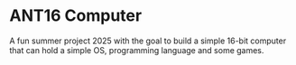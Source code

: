 # ANT16 Computer

A fun summer project 2025 with the goal to build a simple 16-bit computer that can hold a simple OS, programming language and some games.

